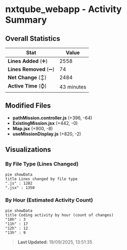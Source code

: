 # nxtqube_webapp - Activity Summary 

## Overall Statistics

| Stat                   | Value                                                             |
| ---------------------- | ----------------------------------------------------------------- |
| **Lines Added** (➕)   | 2558                                          |
| **Lines Removed** (➖) | 74                                        |
| **Net Change** (↕)    | 2484                |
| **Active Time** (⌚)   | 43 minutes |


## Modified Files
- **pathMission.controller.js** (+396, -64)
- **ExistingMission.jsx** (+442, -0)
- **Map.jsx** (+900, -8)
- **useMissionDisplay.js** (+820, -2)

## Visualizations

### By File Type (Lines Changed)

```mermaid
pie showData
title Lines changed by file type
".js" : 1282
".jsx" : 1350
```

### By Hour (Estimated Activity Count)

```mermaid
pie showData
title Coding activity by hour (count of changes)
"10h" : 3
"11h" : 17
"12h" : 12
"13h" : 9
```


> **Last Updated:** 19/09/2025, 13:51:35